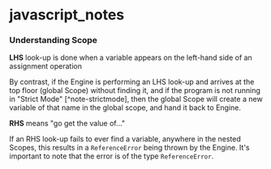 # javascript_notes

### Understanding Scope

**LHS** 
look-up is done when a variable appears on the left-hand side of an assignment operation

By contrast, if the Engine is performing an LHS look-up and arrives at the top floor (global Scope) without finding it, and if the program is not running in "Strict Mode" [^note-strictmode], then the global Scope will create a new variable of that name in the global scope, and hand it back to Engine.

**RHS** 
means "go get the value of..."

If an RHS look-up fails to ever find a variable, anywhere in the nested Scopes, this results in a `ReferenceError` being thrown by the Engine. It's important to note that the error is of the type `ReferenceError`.
